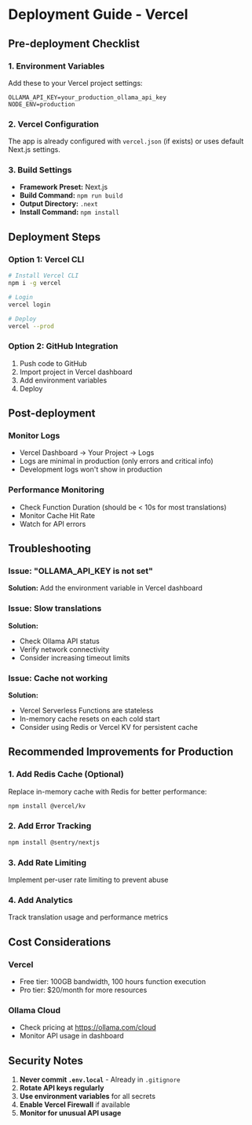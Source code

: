 # Deployment Guide - Vercel

## Pre-deployment Checklist

### 1. Environment Variables
Add these to your Vercel project settings:

```
OLLAMA_API_KEY=your_production_ollama_api_key
NODE_ENV=production
```

### 2. Vercel Configuration
The app is already configured with `vercel.json` (if exists) or uses default Next.js settings.

### 3. Build Settings
- **Framework Preset:** Next.js
- **Build Command:** `npm run build`
- **Output Directory:** `.next`
- **Install Command:** `npm install`

## Deployment Steps

### Option 1: Vercel CLI
```bash
# Install Vercel CLI
npm i -g vercel

# Login
vercel login

# Deploy
vercel --prod
```

### Option 2: GitHub Integration
1. Push code to GitHub
2. Import project in Vercel dashboard
3. Add environment variables
4. Deploy

## Post-deployment

### Monitor Logs
- Vercel Dashboard → Your Project → Logs
- Logs are minimal in production (only errors and critical info)
- Development logs won't show in production

### Performance Monitoring
- Check Function Duration (should be < 10s for most translations)
- Monitor Cache Hit Rate
- Watch for API errors

## Troubleshooting

### Issue: "OLLAMA_API_KEY is not set"
**Solution:** Add the environment variable in Vercel dashboard

### Issue: Slow translations
**Solution:** 
- Check Ollama API status
- Verify network connectivity
- Consider increasing timeout limits

### Issue: Cache not working
**Solution:** 
- Vercel Serverless Functions are stateless
- In-memory cache resets on each cold start
- Consider using Redis or Vercel KV for persistent cache

## Recommended Improvements for Production

### 1. Add Redis Cache (Optional)
Replace in-memory cache with Redis for better performance:
```bash
npm install @vercel/kv
```

### 2. Add Error Tracking
```bash
npm install @sentry/nextjs
```

### 3. Add Rate Limiting
Implement per-user rate limiting to prevent abuse

### 4. Add Analytics
Track translation usage and performance metrics

## Cost Considerations

### Vercel
- Free tier: 100GB bandwidth, 100 hours function execution
- Pro tier: $20/month for more resources

### Ollama Cloud
- Check pricing at https://ollama.com/cloud
- Monitor API usage in dashboard

## Security Notes

1. **Never commit `.env.local`** - Already in `.gitignore`
2. **Rotate API keys regularly**
3. **Use environment variables** for all secrets
4. **Enable Vercel Firewall** if available
5. **Monitor for unusual API usage**
